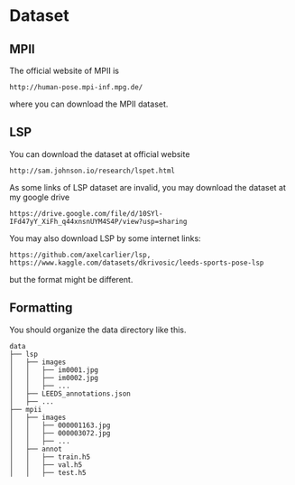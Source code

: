 # Dataset

## MPII
The official website of MPII is
```
http://human-pose.mpi-inf.mpg.de/
```
where you can download the MPII dataset.


## LSP
You can download the dataset at official website
```
http://sam.johnson.io/research/lspet.html
```
As some links of LSP dataset are invalid, you may download the dataset at my google drive
```
https://drive.google.com/file/d/10SYl-IFd47yY_XiFh_q44xnsnUYM4S4P/view?usp=sharing
```

You may also download LSP by some internet links:
```
https://github.com/axelcarlier/lsp, https://www.kaggle.com/datasets/dkrivosic/leeds-sports-pose-lsp
```
but the format might be different.


## Formatting
You should organize the data directory like this.
```
data
├── lsp
│   ├── images
│   │   ├── im0001.jpg
│   │   ├── im0002.jpg
│   │   ├── ...
│   ├── LEEDS_annotations.json
│   ├── ...
├── mpii
│   ├── images
│   │   ├── 000001163.jpg
│   │   ├── 000003072.jpg
│   │   ├── ...
│   ├── annot
│   │   ├── train.h5
│   │   ├── val.h5
│   │   ├── test.h5
```